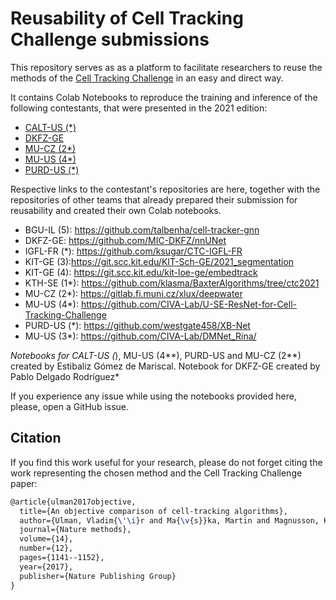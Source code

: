 # Reusability of Cell Tracking Challenge submissions

This repository serves as as a platform to facilitate researchers to reuse the methods of the [Cell Tracking Challenge](http://celltrackingchallenge.net/) in an easy and direct way. 

It contains Colab Notebooks to reproduce the training and inference of the following contestants, that were presented in the 2021 edition:

- [CALT-US (*)](https://github.com/CellTrackingChallenge/2021-edition-available-colabs/blob/main/Notebooks/CALT-US(*).ipynb)
- [DKFZ-GE](https://github.com/CellTrackingChallenge/2021-edition-available-colabs/blob/main/Notebooks/DKFZ-GE.ipynb)
- [MU-CZ (2*)](https://github.com/CellTrackingChallenge/2021-edition-available-colabs/blob/main/Notebooks/MU-CZ(2*).ipynb)
- [MU-US (4*)](https://github.com/CellTrackingChallenge/2021-edition-available-colabs/blob/main/Notebooks/MU-US(4*).ipynb)
- [PURD-US (*)](https://github.com/CellTrackingChallenge/2021-edition-available-colabs/blob/main/Notebooks/PURD-US(*).ipynb)


Respective links to the contestant's repositories are here, together with the repositories of other teams that already prepared their submission for reusability and created their own Colab notebooks.

- BGU-IL (5): https://github.com/talbenha/cell-tracker-gnn
- DKFZ-GE: https://github.com/MIC-DKFZ/nnUNet
- IGFL-FR (*): https://github.com/ksugar/CTC-IGFL-FR
- KIT-GE (3):https://git.scc.kit.edu/KIT-Sch-GE/2021_segmentation
- KIT-GE (4): https://git.scc.kit.edu/kit-loe-ge/embedtrack
- KTH-SE (1*): https://github.com/klasma/BaxterAlgorithms/tree/ctc2021
- MU-CZ (2*): https://gitlab.fi.muni.cz/xlux/deepwater
- MU-US (4*): https://github.com/CIVA-Lab/U-SE-ResNet-for-Cell-Tracking-Challenge
- PURD-US (*): https://github.com/westgate458/XB-Net
- MU-US (3*): https://github.com/CIVA-Lab/DMNet_Rina/ 

*Notebooks for CALT-US (*), MU-US (4**), PURD-US and MU-CZ (2**) created by Estibaliz Gómez de Mariscal. Notebook for DKFZ-GE created by Pablo Delgado Rodríguez*

If you experience any issue while using the notebooks provided here, please, open a GitHub issue.

## Citation

If you find this work useful for your research, please do not forget citing the work representing the chosen method and the Cell Tracking Challenge paper:

```latex
@article{ulman2017objective,
  title={An objective comparison of cell-tracking algorithms},
  author={Ulman, Vladim{\'\i}r and Ma{\v{s}}ka, Martin and Magnusson, Klas EG and Ronneberger, Olaf and Haubold, Carsten and Harder, Nathalie and Matula, Pavel and Matula, Petr and Svoboda, David and Radojevic, Miroslav and others},
  journal={Nature methods},
  volume={14},
  number={12},
  pages={1141--1152},
  year={2017},
  publisher={Nature Publishing Group}
}
```
